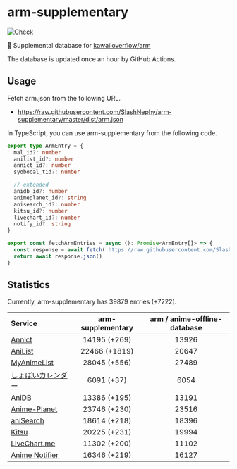 # arm-supplementary

[![Check](https://github.com/SlashNephy/arm-supplementary/actions/workflows/check-node.yml/badge.svg)](https://github.com/SlashNephy/arm-supplementary/actions/workflows/check-node.yml)

💊 Supplemental database for [kawaiioverflow/arm](https://github.com/kawaiioverflow/arm)

The database is updated once an hour by GitHub Actions.

## Usage

Fetch arm.json from the following URL.

- https://raw.githubusercontent.com/SlashNephy/arm-supplementary/master/dist/arm.json

In TypeScript, you can use arm-supplementary from the following code.

```TypeScript
export type ArmEntry = {
  mal_id?: number
  anilist_id?: number
  annict_id?: number
  syobocal_tid?: number

  // extended
  anidb_id?: number
  animeplanet_id?: string
  anisearch_id?: number
  kitsu_id?: number
  livechart_id?: number
  notify_id?: string
}

export const fetchArmEntries = async (): Promise<ArmEntry[]> => {
  const response = await fetch('https://raw.githubusercontent.com/SlashNephy/arm-supplementary/master/dist/arm.json')
  return await response.json()
}
```

## Statistics

Currently, arm-supplementary has 39879 entries (+7222).

| Service                                     | arm-supplementary | arm / anime-offline-database |
| :------------------------------------------ | :---------------: | :--------------------------: |
| [Annict](https://annict.com)                |   14195 (+269)    |            13926             |
| [AniList](https://anilist.co)               |   22466 (+1819)   |            20647             |
| [MyAnimeList](https://myanimelist.net)      |   28045 (+556)    |            27489             |
| [しょぼいカレンダー](https://cal.syoboi.jp) |    6091 (+37)     |             6054             |
| [AniDB](https://anidb.net)                  |   13386 (+195)    |            13191             |
| [Anime-Planet](https://anime-planet.com)    |   23746 (+230)    |            23516             |
| [aniSearch](https://anisearch.com)          |   18614 (+218)    |            18396             |
| [Kitsu](https://kitsu.io)                   |   20225 (+231)    |            19994             |
| [LiveChart.me](https://livechart.me)        |   11302 (+200)    |            11102             |
| [Anime Notifier](https://notify.moe)        |   16346 (+219)    |            16127             |
